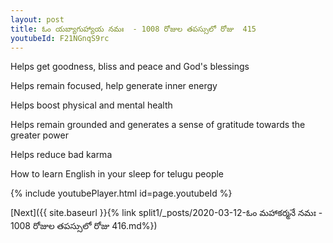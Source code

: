 ```yaml
---
layout: post
title: ఓం యబ్యాగుహ్యాయ నమః  - 1008 రోజుల తపస్సులో రోజు  415
youtubeId: F21NGnqS9rc
---
```

 
 
Helps get goodness, bliss and peace and God's blessings
 
Helps remain focused, help generate inner energy 
 
Helps boost physical and mental health 
 
Helps remain grounded and generates a sense of gratitude towards the greater power 
 
Helps reduce bad karma
 
How to learn English in your sleep for telugu people
 
 
 
 


{% include youtubePlayer.html id=page.youtubeId %}
 
[Next]({{ site.baseurl }}{% link split1/_posts/2020-03-12-ఓం మహాకర్మనే నమః  - 1008 రోజుల తపస్సులో రోజు  416.md%})
 
